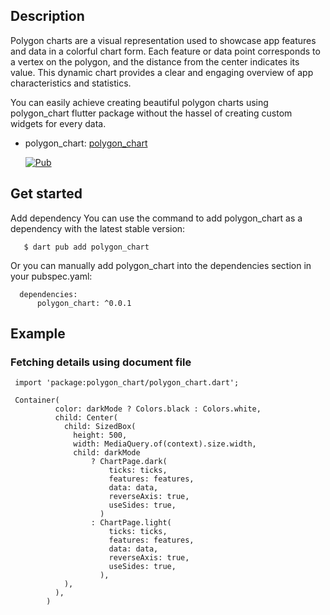 ## Description
Polygon charts are a visual representation used to showcase app features and data in a colorful chart form. Each feature or data point corresponds to a vertex on the polygon, and the distance from the center indicates its value. This dynamic chart provides a clear and engaging overview of app characteristics and statistics.

You can easily achieve creating beautiful polygon charts using polygon_chart flutter package without the hassel of creating custom widgets for every data.

- polygon_chart: [polygon_chart](https://pub.dev/packages/polygon_chart)

  [![Pub](https://img.shields.io/pub/v/polygon_chart.svg?label=dev&include_prereleases)](https://pub.dev/packages/polygon_chart)


## Get started
Add dependency 
You can use the command to add polygon_chart as a dependency with the latest stable version:

``` 
   $ dart pub add polygon_chart

```

Or you can manually add polygon_chart into the dependencies section in your pubspec.yaml:


```
  dependencies:
      polygon_chart: ^0.0.1

```

## Example

### Fetching details using document file

```
 import 'package:polygon_chart/polygon_chart.dart';
  
 Container(
          color: darkMode ? Colors.black : Colors.white,
          child: Center(
            child: SizedBox(
              height: 500,
              width: MediaQuery.of(context).size.width,
              child: darkMode
                  ? ChartPage.dark(
                      ticks: ticks,
                      features: features,
                      data: data,
                      reverseAxis: true,
                      useSides: true,
                    )
                  : ChartPage.light(
                      ticks: ticks,
                      features: features,
                      data: data,
                      reverseAxis: true,
                      useSides: true,
                    ),
            ),
          ),
        )

```

